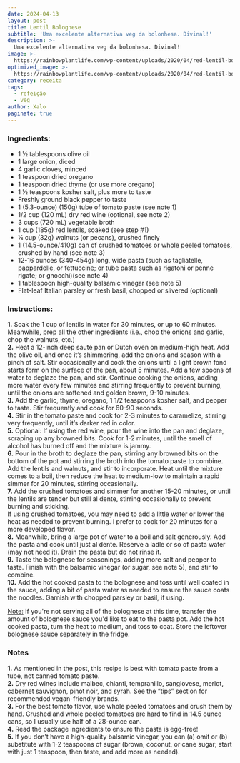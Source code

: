 ```yaml
---
date: 2024-04-13
layout: post
title: Lentil Bolognese
subtitle: 'Uma excelente alternativa veg da bolonhesa. Divinal!'
description: >-
  Uma excelente alternativa veg da bolonhesa. Divinal!
image: >-
  https://rainbowplantlife.com/wp-content/uploads/2020/04/red-lentil-bolognese-twirling-pasta-1-640x640.png
optimized_image: >-
  https://rainbowplantlife.com/wp-content/uploads/2020/04/red-lentil-bolognese-twirling-pasta-1-640x640.png
category: receita
tags:
  - refeição
  - veg
author: Xalo
paginate: true
---
```


### Ingredients:  

* 1 ½ tablespoons olive oil  
* 1 large onion, diced  
* 4 garlic cloves, minced  
* 1 teaspoon dried oregano  
* 1 teaspoon dried thyme (or use more oregano)  
* 1 ½ teaspoons kosher salt, plus more to taste  
* Freshly ground black pepper to taste  
* 1 (5.3-ounce) (150g) tube of tomato paste (see note 1)  
* 1/2 cup (120 mL) dry red wine (optional, see note 2)  
* 3 cups (720 mL) vegetable broth  
* 1 cup (185g) red lentils, soaked (see step #1)  
* ¼ cup (32g) walnuts (or pecans), crushed finely  
* 1 (14.5-ounce/410g) can of crushed tomatoes or whole peeled tomatoes, crushed by hand (see note 3)  
* 12-16 ounces (340-454g) long, wide pasta (such as tagliatelle, pappardelle, or fettuccine; or tube pasta such as rigatoni or penne rigate; or gnocchi)(see note 4)  
* 1 tablespoon high-quality balsamic vinegar (see note 5)  
* Flat-leaf Italian parsley or fresh basil, chopped or slivered (optional)  

### Instructions:  

**1.** Soak the 1 cup of lentils in water for 30 minutes, or up to 60 minutes. Meanwhile, prep all the other ingredients (i.e., chop the onions and garlic, chop the walnuts, etc.)  
**2.** Heat a 12-inch deep sauté pan or Dutch oven on medium-high heat. Add the olive oil, and once it’s shimmering, add the onions and season with a pinch of salt. Stir occasionally and cook the onions until a light brown fond starts form on the surface of the pan, about 5 minutes. Add a few spoons of water to deglaze the pan, and stir. Continue cooking the onions, adding more water every few minutes and stirring frequently to prevent burning, until the onions are softened and golden brown, 9-10 minutes.  
**3.** Add the garlic, thyme, oregano, 1 1/2 teaspoons kosher salt, and pepper to taste. Stir frequently and cook for 60-90 seconds.  
**4.** Stir in the tomato paste and cook for 2-3 minutes to caramelize, stirring very frequently, until it’s darker red in color.  
**5.** Optional: If using the red wine, pour the wine into the pan and deglaze, scraping up any browned bits. Cook for 1-2 minutes, until the smell of alcohol has burned off and the mixture is jammy.  
**6.** Pour in the broth to deglaze the pan, stirring any browned bits on the bottom of the pot and stirring the broth into the tomato paste to combine. Add the lentils and walnuts, and stir to incorporate. Heat until the mixture comes to a boil, then reduce the heat to medium-low to maintain a rapid simmer for 20 minutes, stirring occasionally.  
**7.** Add the crushed tomatoes and simmer for another 15-20 minutes, or until the lentils are tender but still al dente, stirring occasionally to prevent burning and sticking.  
If using crushed tomatoes, you may need to add a little water or lower the heat as needed to prevent burning.
I prefer to cook for 20 minutes for a more developed flavor.  
**8.** Meanwhile, bring a large pot of water to a boil and salt generously. Add the pasta and cook until just al dente. Reserve a ladle or so of pasta water (may not need it). Drain the pasta but do not rinse it.  
**9.** Taste the bolognese for seasonings, adding more salt and pepper to taste. Finish with the balsamic vinegar (or sugar, see note 5), and stir to combine.  
**10.** Add the hot cooked pasta to the bolognese and toss until well coated in the sauce, adding a bit of pasta water as needed to ensure the sauce coats the noodles. Garnish with chopped parsley or basil, if using.  


<ins>Note:</ins> If you're not serving all of the bolognese at this time, transfer the amount of bolognese sauce you'd like to eat to the pasta pot. Add the hot cooked pasta, turn the heat to medium, and toss to coat. Store the leftover bolognese sauce separately in the fridge.  

### Notes

**1.** As mentioned in the post, this recipe is best with tomato paste from a tube, not canned tomato paste.  
**2.** Dry red wines include malbec, chianti, tempranillo, sangiovese, merlot, cabernet sauvignon, pinot noir, and syrah. See the “tips” section for recommended vegan-friendly brands.  
**3.** For the best tomato flavor, use whole peeled tomatoes and crush them by hand. Crushed and whole peeled tomatoes are hard to find in 14.5 ounce cans, so I usually use half of a 28-ounce can.  
**4.** Read the package ingredients to ensure the pasta is egg-free!  
**5.** If you don’t have a high-quality balsamic vinegar, you can (a) omit or (b) substitute with 1-2 teaspoons of sugar (brown, coconut, or cane sugar; start with just 1 teaspoon, then taste, and add more as needed).  